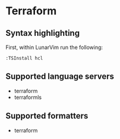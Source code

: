 # Terraform

## Syntax highlighting

First, within LunarVim run the following:

```vim
:TSInstall hcl
```

## Supported language servers

- terraform
- terraformls

## Supported formatters

- terraform
